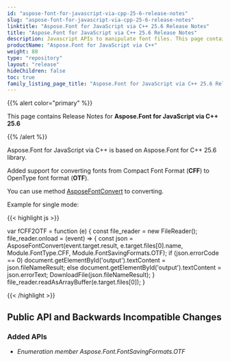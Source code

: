 ```yaml
---
id: "aspose-font-for-javascript-via-cpp-25-6-release-notes"
slug: "aspose-font-for-javascript-via-cpp-25-6-release-notes"
linktitle: "Aspose.Font for JavaScript via C++ 25.6 Release Notes"
title: "Aspose.Font for JavaScript via C++ 25.6 Release Notes"
description: Javascript APIs to manipulate font files. This page contains new Aspose.Font for JavaScript via C++ features, enhancement, and bug fixes in 2025, version 25.6.
productName: "Aspose.Font for JavaScript via C++"
weight: 80
type: "repository"
layout: "release"
hideChildren: false
toc: true
family_listing_page_title: "Aspose.Font for JavaScript via C++ 25.6 Release Notes"
---
```


{{% alert color="primary" %}}

This page contains Release Notes for **Aspose.Font for JavaScript via C++ 25.6**

{{% /alert %}}

Aspose.Font for JavaScript via C++ is based on Aspose.Font for C++ 25.6 library.

Added support for converting fonts from Compact Font Format (**CFF**) to OpenType font format (**OTF**).

You can use method [AsposeFontConvert](https://https://reference.aspose.com/font/nodejs-cpp/convert/asposefontconvert/) to converting.


Example for single mode:

{{< highlight js >}}

  var fCFF2OTF = function (e) {
    const file_reader = new FileReader();
    file_reader.onload = (event) => {
      const json = AsposeFontConvert(event.target.result, e.target.files[0].name, Module.FontType.CFF, Module.FontSavingFormats.OTF);
      if (json.errorCode == 0) document.getElementById('output').textContent = json.fileNameResult;
      else document.getElementById('output').textContent = json.errorText;
      DownloadFile(json.fileNameResult);
    }
    file_reader.readAsArrayBuffer(e.target.files[0]);
  }

{{< /highlight >}}


## Public API and Backwards Incompatible Changes
### Added APIs
* *Enumeration member Aspose.Font.FontSavingFormats.OTF*



<!--## **Improvements and Changes**-->

